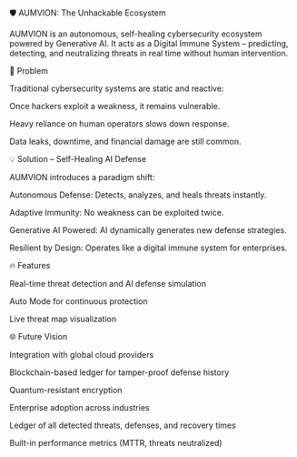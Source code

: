 🛡️ AUMVION: The Unhackable Ecosystem

AUMVION is an autonomous, self-healing cybersecurity ecosystem powered by Generative AI.
It acts as a Digital Immune System – predicting, detecting, and neutralizing threats in real time without human intervention.

🚨 Problem

Traditional cybersecurity systems are static and reactive:

Once hackers exploit a weakness, it remains vulnerable.

Heavy reliance on human operators slows down response.

Data leaks, downtime, and financial damage are still common.

💡 Solution – Self-Healing AI Defense

AUMVION introduces a paradigm shift:

Autonomous Defense: Detects, analyzes, and heals threats instantly.

Adaptive Immunity: No weakness can be exploited twice.

Generative AI Powered: AI dynamically generates new defense strategies.

Resilient by Design: Operates like a digital immune system for enterprises.

🔥 Features

Real-time threat detection and AI defense simulation

Auto Mode for continuous protection

Live threat map visualization

🌐 Future Vision

Integration with global cloud providers

Blockchain-based ledger for tamper-proof defense history

Quantum-resistant encryption

Enterprise adoption across industries

Ledger of all detected threats, defenses, and recovery times

Built-in performance metrics (MTTR, threats neutralized)
